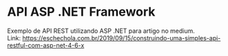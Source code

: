 # API ASP .NET Framework

Exemplo de API REST utilizando ASP .NET para artigo no medium.<br>
Link: https://eschechola.com.br/2019/09/15/construindo-uma-simples-api-restful-com-asp-net-4-6-x
